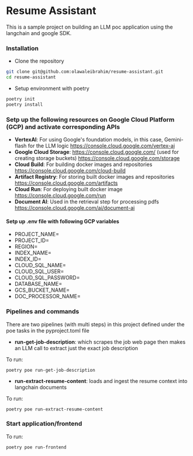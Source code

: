 # Resume Assistant

This is a sample project on building an LLM poc application using the langchain and google SDK.

### Installation

- Clone the repository

```bash
git clone git@github.com:olawaleibrahim/resume-assistant.git
cd resume-assistant
```

- Setup environment with poetry

```bash
poetry init
poetry install
```

### Setp up the following resources on Google Cloud Platform (GCP) and activate corresponding APIs

- **VertexAI**: For using Google's foundation models, in this case, Gemini-flash for the LLM logic https://console.cloud.google.com/vertex-ai
- **Google Cloud Storage**: https://console.cloud.google.com/ (used for creating storage buckets) https://console.cloud.google.com/storage
- **Cloud Build**: For building docker images and repositories https://console.cloud.google.com/cloud-build
- **Artifact Registry**: For storing built docker images and repositories https://console.cloud.google.com/artifacts
- **Cloud Run**: For deploying built docker image https://console.cloud.google.com/run
- **Document AI**: Used in the retrieval step for processing pdfs https://console.cloud.google.com/ai/document-ai

#### Setp up .env file with following GCP variables
- PROJECT_NAME=
- PROJECT_ID=
- REGION=
- INDEX_NAME=
- INDEX_ID=
- CLOUD_SQL_NAME=
- CLOUD_SQL_USER=
- CLOUD_SQL_PASSWORD=
- DATABASE_NAME=
- GCS_BUCKET_NAME=
- DOC_PROCESSOR_NAME=

### Pipelines and commands
There are two pipelines (with multi steps) in this project defined under the poe tasks in the pyproject.toml file
- **run-get-job-description**: which scrapes the job web page then makes an LLM call to extract just the exact job description

To run:

```bashrc
poetry poe run-get-job-description
```

- **run-extract-resume-content**: loads and ingest the resume context into langchain documents

To run:

```bashrc
poetry poe run-extract-resume-content
```

### Start application/frontend

To run:

```bashrc
poetry poe run-frontend
```